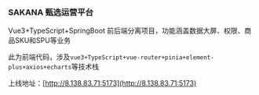 ### SAKANA 甄选运营平台

Vue3+TypeScript+SpringBoot 前后端分离项目，功能涵盖数据大屏、权限、商品SKU和SPU等业务

此为前端代码，涉及`vue3+TypeScript+vue-router+pinia+element-plus+axios+echarts`等技术栈

上线地址：[http://8.138.83.71:5173](http://8.138.83.71:5173)
